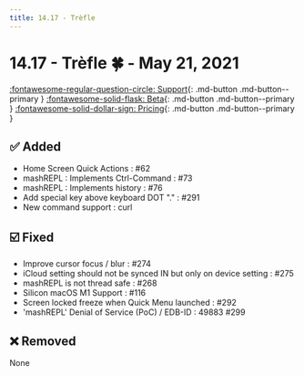 ```yaml
---
title: 14.17 - Trèfle
---
```

# 14.17 - Trèfle :four_leaf_clover: - May 21, 2021

[:fontawesome-regular-question-circle: Support](/support/){: .md-button .md-button--primary }
[:fontawesome-solid-flask: Beta](/documentation/becoming-external-tester/){: .md-button .md-button--primary }
[:fontawesome-solid-dollar-sign: Pricing](/documentation/pricing){: .md-button .md-button--primary }

## :white_check_mark: Added
* Home Screen Quick Actions : #62
* mashREPL : Implements Ctrl-Command : #73
* mashREPL : Implements history : #76
* Add special key above keyboard DOT "." : #291
* New command support : curl

## :ballot_box_with_check: Fixed
* Improve cursor focus / blur : #274
* iCloud setting should not be synced IN but only on device setting : #275
* mashREPL is not thread safe : #268
* Silicon macOS M1 Support : #116
* Screen locked freeze when Quick Menu launched : #292
* 'mashREPL' Denial of Service (PoC) / EDB-ID : 49883 #299

## :x: Removed
None